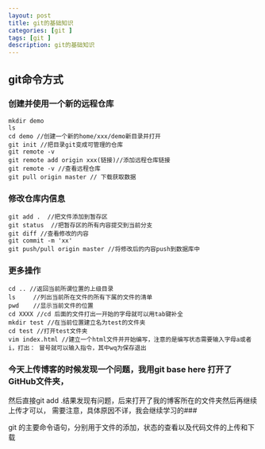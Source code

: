 ```yaml
---
layout: post
title: git的基础知识
categories: [git ]
tags: [git ]
description: git的基础知识
---
```


## git命令方式

### 创建并使用一个新的远程仓库

```
mkdir demo
ls
cd demo //创建一个新的home/xxx/demo新目录并打开
git init //把目录git变成可管理的仓库
git remote -v
git remote add origin xxx(链接)//添加远程仓库链接
git remote -v //查看远程仓库
git pull origin master // 下载获取数据
```

### 修改仓库内信息

```
git add .  //把文件添加到暂存区
git status  //把暂存区的所有内容提交到当前分支
git diff //查看修改的内容
git commit -m 'xx'
git push/pull origin master //将修改后的内容push到数据库中
```

### 更多操作

```
cd .. //返回当前所谓位置的上级目录
ls     //列出当前所在文件的所有下属的文件的清单
pwd    //显示当前文件的位置
cd XXXX //cd 后面的文件打出一开始的字母就可以用tab键补全
mkdir test //在当前位置建立名为test的文件夹
cd test //打开test文件夹
vim index.html //建立一个html文件并开始编写，注意的是编写状态需要输入字母a或者i，打出： 冒号就可以输入指令，其中wq为保存退出
```

### 今天上传博客的时候发现一个问题，我用git base here 打开了GitHub文件夹，
然后直接git add .结果发现有问题，后来打开了我的博客所在的文件夹然后再继续上传才可以，
需要注意，具体原因不详，我会继续学习的###


git 的主要命令语句，分别用于文件的添加，状态的查看以及代码文件的上传和下载
